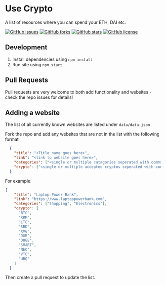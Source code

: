 # Use Crypto

A list of resources where you can spend your ETH, DAI etc.

[![GitHub issues](https://img.shields.io/github/issues/deamme/usecrypto)](https://github.com/deamme/usecrypto/issues) [![GitHub forks](https://img.shields.io/github/forks/deamme/usecrypto)](https://github.com/deamme/usecrypto/network)
[![GitHub stars](https://img.shields.io/github/stars/deamme/usecrypto)](https://github.com/deamme/usecrypto/stargazers)
[![GitHub license](https://img.shields.io/github/license/deamme/usecrypto)](https://github.com/deamme/usecrypto/blob/master/LICENSE) 

## Development
1. Install dependencies using `npm install`
2. Run site using `npm start`

## Pull Requests
Pull requests are very welcome to both add functionality and websites - check the repo issues for details!

## Adding a website
The list of all currently known websites are listed under `data/data.json`

Fork the repo and add any websites that are not in the list with the following format
```json
  {
    "title": "<Title name goes here>",
    "link": "<link to website goes here>",
    "categories": ["<single or multiple catagories seperated with commas>"],
    "crypto": ["<single or multiple accepted cryptos seperated with commas"]
  }
```
For example:
```json
{
    "title": "Laptop Power Bank",
    "link": "https://www.laptoppowerbank.com",
    "categories": ["Shopping", "Electronics"],
    "crypto": [
      "BTC",
      "XRM",
      "LTC",
      "SBD",
      "XVG",
      "DGB",
      "DOGE",
      "SMART",
      "NEO",
      "VTC",
      "UBQ"
    ]
  }
```
Then create a pull request to update the list.
